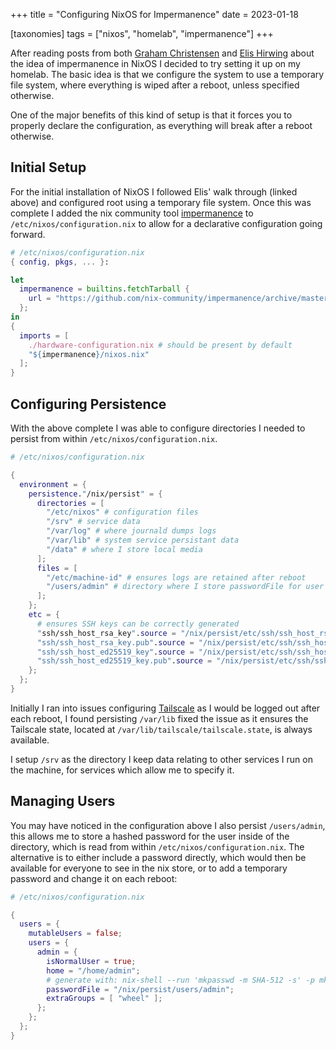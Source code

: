 +++
title = "Configuring NixOS for Impermanence"
date = 2023-01-18

[taxonomies]
tags = ["nixos", "homelab", "impermanence"]
+++

After reading posts from both [Graham Christensen](https://grahamc.com/blog/erase-your-darlings) and [Elis Hirwing](https://elis.nu/blog/2020/05/nixos-tmpfs-as-root/) about the idea of impermanence in NixOS I decided to try setting it up on my homelab. The basic idea is that we configure the system to use a temporary file system, where everything is wiped after a reboot, unless specified otherwise.

<!-- more -->

One of the major benefits of this kind of setup is that it forces you to properly declare the configuration, as everything will break after a reboot otherwise.

## Initial Setup

For the initial installation of NixOS I followed Elis' walk through (linked above) and configured root using a temporary file system. Once this was complete I added the nix community tool [impermanence](https://github.com/nix-community/impermanence) to `/etc/nixos/configuration.nix` to allow for a declarative configuration going forward. 

```nix
# /etc/nixos/configuration.nix
{ config, pkgs, ... }:

let
  impermanence = builtins.fetchTarball {
    url = "https://github.com/nix-community/impermanence/archive/master.tar.gz";
  };
in
{
  imports = [
    ./hardware-configuration.nix # should be present by default
    "${impermanence}/nixos.nix"
  ];
}
```
## Configuring Persistence

With the above complete I was able to configure directories I needed to persist from within `/etc/nixos/configuration.nix`.

```nix
# /etc/nixos/configuration.nix

{
  environment = {
    persistence."/nix/persist" = {
      directories = [
        "/etc/nixos" # configuration files
        "/srv" # service data
        "/var/log" # where journald dumps logs
        "/var/lib" # system service persistant data
        "/data" # where I store local media
      ];
      files = [
        "/etc/machine-id" # ensures logs are retained after reboot
        "/users/admin" # directory where I store passwordFile for user
      ];
    };
    etc = {
      # ensures SSH keys can be correctly generated
      "ssh/ssh_host_rsa_key".source = "/nix/persist/etc/ssh/ssh_host_rsa_key";
      "ssh/ssh_host_rsa_key.pub".source = "/nix/persist/etc/ssh/ssh_host_rsa_key.pub";
      "ssh/ssh_host_ed25519_key".source = "/nix/persist/etc/ssh/ssh_host_ed25519_key";
      "ssh/ssh_host_ed25519_key.pub".source = "/nix/persist/etc/ssh/ssh_host_ed25519_key.pub";
    };
  };
}
```

Initially I ran into issues configuring [Tailscale](https://tailscale.com/) as I would be logged out after each reboot, I found persisting `/var/lib` fixed the issue as it ensures the Tailscale state, located at `/var/lib/tailscale/tailscale.state`, is always available.

I setup `/srv` as the directory I keep data relating to other services I run on the machine, for services which allow me to specify it.

## Managing Users

You may have noticed in the configuration above I also persist `/users/admin`, this allows me to store a hashed password for the user inside of the directory, which is read from within `/etc/nixos/configuration.nix`. The alternative is to either include a password directly, which would then be available for everyone to see in the nix store, or to add a temporary password and change it on each reboot:

```nix
# /etc/nixos/configuration.nix

{
  users = {
    mutableUsers = false;
    users = {
      admin = {
        isNormalUser = true;
        home = "/home/admin";
        # generate with: nix-shell --run 'mkpasswd -m SHA-512 -s' -p mkpasswd
        passwordFile = "/nix/persist/users/admin";
        extraGroups = [ "wheel" ];
      };
    };
  };
}
```


